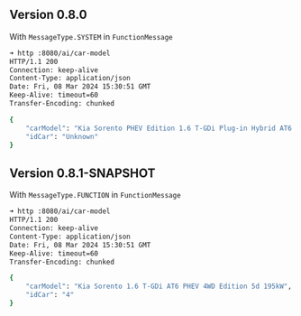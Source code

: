 ## Version 0.8.0
With `MessageType.SYSTEM` in `FunctionMessage`
```bash
➜ http :8080/ai/car-model                                                                                
HTTP/1.1 200 
Connection: keep-alive
Content-Type: application/json
Date: Fri, 08 Mar 2024 15:30:51 GMT
Keep-Alive: timeout=60
Transfer-Encoding: chunked

{
    "carModel": "Kia Sorento PHEV Edition 1.6 T-GDi Plug-in Hybrid AT6 AWD",
    "idCar": "Unknown"
}
```

## Version 0.8.1-SNAPSHOT
With `MessageType.FUNCTION` in `FunctionMessage`
```bash
➜ http :8080/ai/car-model                                                                                
HTTP/1.1 200 
Connection: keep-alive
Content-Type: application/json
Date: Fri, 08 Mar 2024 15:30:51 GMT
Keep-Alive: timeout=60
Transfer-Encoding: chunked

{
    "carModel": "Kia Sorento 1.6 T-GDi AT6 PHEV 4WD Edition 5d 195kW",
    "idCar": "4"
}
```